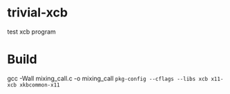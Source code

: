 trivial-xcb
===========

test xcb program

Build
===========

gcc -Wall mixing_call.c -o mixing_call `pkg-config --cflags --libs xcb x11-xcb xkbcommon-x11`

